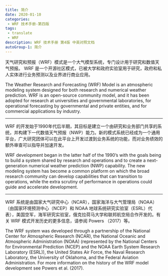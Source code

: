 ```yaml
---
title: 简介
date: 2020-01-10
categories:
 - WRF 技术手册-第四版
tags:
 - translate
 - WRF
description: WRF 技术手册 第4版 中英对照文档
autoGroup-1: 简介
---
```


天气研究和预报（WRF）模式是一个大气模型系统，专门设计用于研究和数值天气预报。 WRF 是一个开源社区模式，已被大学和政府实验室用于研究，政府和私人实体进行业务预测以及业界进行商业应用。

The Weather Research and Forecasting (WRF) Model is an atmospheric modeling system designed for both research and numerical weather prediction. WRF is an open-source community model, and it has been adopted for research at universities and governmental laboratories, for operational forecasting by governmental and private entities, and for commercial applications by industry.

***

WRF 的开发始于1990年代后半期，其目标是建立一个由研究和业务部门共享的系统，并构建下一代数值天气预报（NWP）能力。新的模式系统已经成为一个通用平台，广大研究团体可以在此平台上开发过渡到业务系统的功能，而对业务绩效的额外审查可以指导并加速开发。

WRF development began in the latter half of the 1990’s with the goals being to build a system shared by research and operations and to create a next-generation numerical weather prediction (NWP) capability. The new modeling system has become a common platform on which the broad research community can develop capabilities that can transition to operations, while the extra scrutiny of performance in operations could guide and accelerate development.

***

WRF 系统是由国家大气研究中心（NCAR），国家海洋与大气管理局（NOAA）（由国家环境预测中心（NCEP）和 NOAA 地球系统研究实验室（ESRL）代表），美国空军，海军研究实验室，俄克拉荷马大学和联邦航空局合作开发的。有关 WRF 模式开发历史的更多信息，请参阅 Powers （2017）等。

The WRF system was developed through a partnership of the National Center for Atmospheric Research (NCAR), the National Oceanic and Atmospheric Administration (NOAA) (represented by the National Centers for Environmental Prediction (NCEP) and the NOAA Earth System Research Laboratory (ESRL)), the United States Air Force, the Naval Research Laboratory, the University of Oklahoma, and the Federal Aviation Administration. For more information on the history of the WRF model development see Powers et al. (2017).
